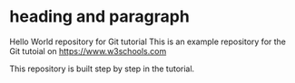 # heading and paragraph
Hello World repository for Git tutorial
This is an example repository for the Git tutoial on https://www.w3schools.com

This repository is built step by step in the tutorial.